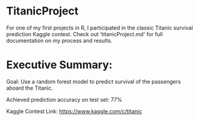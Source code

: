 # TitanicProject

For one of my first projects in R, I participated in the classic Titanic survival prediction Kaggle contest. Check out 'titanicProject.md' for full documentation on my process and results.

# Executive Summary:

Goal: Use a random forest model to predict survival of the passengers aboard the Titanic. 

Achieved prediction accuracy on test set: 77% 

Kaggle Contest Link: https://www.kaggle.com/c/titanic 
